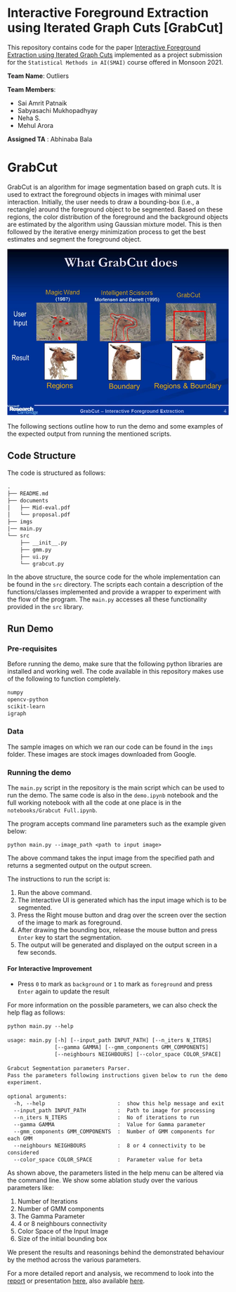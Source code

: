 # Interactive Foreground Extraction using Iterated Graph Cuts [GrabCut]

This repository contains code for the paper [Interactive Foreground Extraction using Iterated Graph Cuts](https://cvg.ethz.ch/teaching/cvl/2012/grabcut-siggraph04.pdf) implemented as a project submission for the `Statistical Methods in AI(SMAI)` course offered in Monsoon 2021.

__Team Name__: Outliers

**Team Members**:
- Sai Amrit Patnaik 
- Sabyasachi Mukhopadhyay
- Neha S.
- Mehul Arora 



__Assigned TA__ : Abhinaba Bala

# GrabCut
GrabCut is an algorithm for image segmentation based on graph cuts. It is used to extract the foreground objects in images with minimal user interaction. Initially, the user needs to draw a bounding-box (i.e., a rectangle) around the foreground object to be segmented. Based on these regions, the color distribution of the foreground and the background objects are estimated by the algorithm using Gaussian mixture model. This is then followed by the iterative energy minimization process to get the best estimates and segment the foreground object.

![](https://github.com/saiamrit/grabcut-smai/blob/main/imgs/grabcut.jpg)


The following sections outline how to run the demo and some examples of the expected output from running the mentioned scripts.

## Code Structure

The code is structured as follows:

```
.
├── README.md
├── documents
│   ├── Mid-eval.pdf
│   └── proposal.pdf
├── imgs
|── main.py
└── src
    ├── __init__.py
    ├── gmm.py
    ├── ui.py
    └── grabcut.py
```
In the above structure, the source code for the whole implementation can be found in the `src` directory. The scripts each contain a description of the functions/classes implemented and provide a wrapper to experiment with the flow of the program. The `main.py` accesses all these functionality provided in the `src` library.

## Run Demo

### Pre-requisites

Before running the demo, make sure that the following python libraries are installed and working well. The code available in this repository makes use of the following to function completely.

```
numpy
opencv-python
scikit-learn
igraph
```
### Data

The sample images on which we ran our code can be found in the `imgs` folder. These images are stock images downloaded from Google.

### Running the demo

The `main.py` script in the repository is the main script which can be used to run the demo. The same code is also in the `demo.ipynb` notebook and the full working notebook with all the code at one place is in the `notebooks/Grabcut Full.ipynb`. 

The program accepts command line parameters such as the example given below:

```
python main.py --image_path <path to input image>
```
The above command takes the input image from the specified path and returns a segmented output on the output screen.

The instructions to run the script is:
1. Run the above command.
2. The interactive UI is generated which has the input image which is to be segmented.
3. Press the Right mouse button and drag over the screen over the section of the image to mark as foreground.
4. After drawing the bounding box, release the mouse button and press `Enter` key to start the segmentation.
5. The output will be generated and displayed on the output screen in a few seconds.

#### For Interactive Improvement

- Press `0` to mark as `background` or `1` to mark as `foreground` and press `Enter` again to update the result

For more information on the possible parameters, we can also check the help flag as follows:
```
python main.py --help

usage: main.py [-h] [--input_path INPUT_PATH] [--n_iters N_ITERS]
               [--gamma GAMMA] [--gmm_components GMM_COMPONENTS]
               [--neighbours NEIGHBOURS] [--color_space COLOR_SPACE]

Grabcut Segmentation parameters Parser.
Pass the parameters following instructions given below to run the demo experiment.

optional arguments:
  -h, --help                       :  show this help message and exit
  --input_path INPUT_PATH          :  Path to image for processing
  --n_iters N_ITERS                :  No of iterations to run
  --gamma GAMMA                    :  Value for Gamma parameter
  --gmm_components GMM_COMPONENTS  :  Number of GMM components for each GMM
  --neighbours NEIGHBOURS          :  8 or 4 connectivity to be considered
  --color_space COLOR_SPACE        :  Parameter value for beta

```
As shown above, the parameters listed in the help menu can be altered via the command line. We show some ablation study over the various parameters like:
1. Number of Iterations
2. Number of GMM components
3. The Gamma Parameter
4. 4 or 8 neighbours connectivity
5. Color Space of the Input Image
6. Size of the initial bounding box

We present the results and reasonings behind the demonstrated behaviour by the method across the various parameters. 

For a more detailed report and analysis, we recommend to look into the [report](./documents/report.pdf) or presentation [here](./documents/Final_presentation.pdf), also available [here](https://docs.google.com/presentation/d/1RCH6-OSRhEoVSDTyqif8wtkfzfcfS08E_JSy222Vr7M/edit?usp=sharing).
